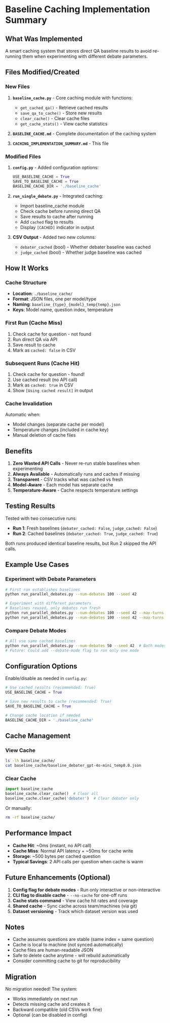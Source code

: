 # Baseline Caching Implementation Summary

## What Was Implemented

A smart caching system that stores direct QA baseline results to avoid re-running them when experimenting with different debate parameters.

## Files Modified/Created

### New Files
1. **`baseline_cache.py`** - Core caching module with functions:
   - `get_cached_qa()` - Retrieve cached results
   - `save_qa_to_cache()` - Store new results
   - `clear_cache()` - Clear cache files
   - `get_cache_stats()` - View cache statistics

2. **`BASELINE_CACHE.md`** - Complete documentation of the caching system

3. **`CACHING_IMPLEMENTATION_SUMMARY.md`** - This file

### Modified Files
1. **`config.py`** - Added configuration options:
   ```python
   USE_BASELINE_CACHE = True
   SAVE_TO_BASELINE_CACHE = True
   BASELINE_CACHE_DIR = './baseline_cache'
   ```

2. **`run_single_debate.py`** - Integrated caching:
   - Import baseline_cache module
   - Check cache before running direct QA
   - Save results to cache after running
   - Add `cached` flag to results
   - Display `[CACHED]` indicator in output

3. **CSV Output** - Added two new columns:
   - `debater_cached` (bool) - Whether debater baseline was cached
   - `judge_cached` (bool) - Whether judge baseline was cached

## How It Works

### Cache Structure
- **Location**: `./baseline_cache/`
- **Format**: JSON files, one per model/type
- **Naming**: `baseline_{type}_{model}_temp{temp}.json`
- **Keys**: Model name, question index, temperature

### First Run (Cache Miss)
1. Check cache for question - not found
2. Run direct QA via API
3. Save result to cache
4. Mark as `cached: false` in CSV

### Subsequent Runs (Cache Hit)
1. Check cache for question - found!
2. Use cached result (no API call)
3. Mark as `cached: true` in CSV
4. Show `[Using cached result]` in output

### Cache Invalidation
Automatic when:
- Model changes (separate cache per model)
- Temperature changes (included in cache key)
- Manual deletion of cache files

## Benefits

1. **Zero Wasted API Calls** - Never re-run stable baselines when experimenting
2. **Always Available** - Automatically runs and caches if missing
3. **Transparent** - CSV tracks what was cached vs fresh
4. **Model-Aware** - Each model has separate cache
5. **Temperature-Aware** - Cache respects temperature settings

## Testing Results

Tested with two consecutive runs:
- **Run 1**: Fresh baselines (`debater_cached: False`, `judge_cached: False`)
- **Run 2**: Cached baselines (`debater_cached: True`, `judge_cached: True`)

Both runs produced identical baseline results, but Run 2 skipped the API calls.

## Example Use Cases

### Experiment with Debate Parameters
```bash
# First run establishes baselines
python run_parallel_debates.py --num-debates 100 --seed 42

# Experiment with different parameters
# Baselines reused, only debates run fresh
python run_parallel_debates.py --num-debates 100 --seed 42 --max-turns 10
python run_parallel_debates.py --num-debates 100 --seed 42 --max-turns 5
```

### Compare Debate Modes
```bash
# All use same cached baselines
python run_parallel_debates.py --num-debates 50 --seed 42  # Both modes
# Future: Could add --debate-mode flag to run only one mode
```

## Configuration Options

Enable/disable as needed in `config.py`:

```python
# Use cached results (recommended: True)
USE_BASELINE_CACHE = True

# Save new results to cache (recommended: True)  
SAVE_TO_BASELINE_CACHE = True

# Change cache location if needed
BASELINE_CACHE_DIR = './baseline_cache'
```

## Cache Management

### View Cache
```bash
ls -lh baseline_cache/
cat baseline_cache/baseline_debater_gpt-4o-mini_temp0.0.json
```

### Clear Cache
```python
import baseline_cache
baseline_cache.clear_cache()  # Clear all
baseline_cache.clear_cache('debater')  # Clear debater only
```

Or manually:
```bash
rm -rf baseline_cache/
```

## Performance Impact

- **Cache Hit**: ~0ms (instant, no API call)
- **Cache Miss**: Normal API latency + ~50ms for cache write
- **Storage**: ~500 bytes per cached question
- **Typical Savings**: 2 API calls per question when cache is warm

## Future Enhancements (Optional)

1. **Config flag for debate modes** - Run only interactive or non-interactive
2. **CLI flag to disable cache** - `--no-cache` for one-off runs
3. **Cache stats command** - View cache hit rates and coverage
4. **Shared cache** - Sync cache across team/machines (via git)
5. **Dataset versioning** - Track which dataset version was used

## Notes

- Cache assumes questions are stable (same index = same question)
- Cache is local to machine (not synced automatically)
- Cache files are human-readable JSON
- Safe to delete cache anytime - will rebuild automatically
- Consider committing cache to git for reproducibility

## Migration

No migration needed! The system:
- Works immediately on next run
- Detects missing cache and creates it
- Backward compatible (old CSVs work fine)
- Optional (can be disabled in config)

